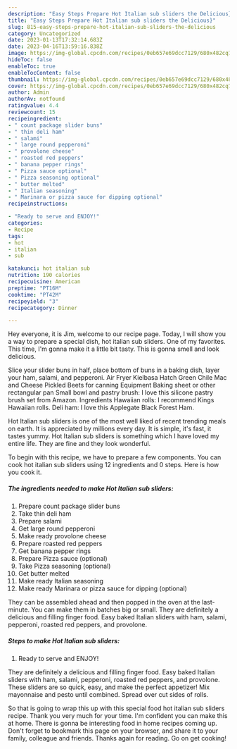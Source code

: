 ```yaml
---
description: "Easy Steps Prepare Hot Italian sub sliders the Delicious}"
title: "Easy Steps Prepare Hot Italian sub sliders the Delicious}"
slug: 815-easy-steps-prepare-hot-italian-sub-sliders-the-delicious
category: Uncategorized
date: 2023-01-13T17:32:14.683Z
date: 2023-04-16T13:59:16.838Z
image: https://img-global.cpcdn.com/recipes/0eb657e69dcc7129/680x482cq70/hot-italian-sub-sliders-recipe-main-photo.jpg
hideToc: false
enableToc: true
enableTocContent: false
thumbnail: https://img-global.cpcdn.com/recipes/0eb657e69dcc7129/680x482cq70/hot-italian-sub-sliders-recipe-main-photo.jpg
cover: https://img-global.cpcdn.com/recipes/0eb657e69dcc7129/680x482cq70/hot-italian-sub-sliders-recipe-main-photo.jpg
author: Admin
authorAv: notfound
ratingvalue: 4.4
reviewcount: 15
recipeingredient:
- " count package slider buns"
- " thin deli ham"
- " salami"
- " large round pepperoni"
- " provolone cheese"
- " roasted red peppers"
- " banana pepper rings"
- " Pizza sauce optional"
- " Pizza seasoning optional"
- " butter melted"
- " Italian seasoning"
- " Marinara or pizza sauce for dipping optional"
recipeinstructions:

- "Ready to serve and ENJOY!"
categories:
- Recipe
tags:
- hot
- italian
- sub

katakunci: hot italian sub 
nutrition: 190 calories
recipecuisine: American
preptime: "PT16M"
cooktime: "PT42M"
recipeyield: "3"
recipecategory: Dinner

---
```



Hey everyone, it is Jim, welcome to our recipe page. Today, I will show you a way to prepare a special dish, hot italian sub sliders. One of my favorites. This time, I'm gonna make it a little bit tasty. This is gonna smell and look delicious.

Slice your slider buns in half, place bottom of buns in a baking dish, layer your ham, salami, and pepperoni. Air Fryer Kielbasa Hatch Green Chile Mac and Cheese Pickled Beets for canning Equipment Baking sheet or other rectangular pan Small bowl and pastry brush: I love this silicone pastry brush set from Amazon. Ingredients Hawaiian rolls: I recommend Kings Hawaiian rolls. Deli ham: I love this Applegate Black Forest Ham.

Hot Italian sub sliders is one of the most well liked of recent trending meals on earth. It is appreciated by millions every day. It is simple, it's fast, it tastes yummy. Hot Italian sub sliders is something which I have loved my entire life. They are fine and they look wonderful.


To begin with this recipe, we have to prepare a few components. You can cook hot italian sub sliders using 12 ingredients and 0 steps. Here is how you cook it.

<!--inarticleads1-->

##### The ingredients needed to make Hot Italian sub sliders:

1. Prepare  count package slider buns
1. Take  thin deli ham
1. Prepare  salami
1. Get  large round pepperoni
1. Make ready  provolone cheese
1. Prepare  roasted red peppers
1. Get  banana pepper rings
1. Prepare  Pizza sauce (optional)
1. Take  Pizza seasoning (optional)
1. Get  butter melted
1. Make ready  Italian seasoning
1. Make ready  Marinara or pizza sauce for dipping (optional)


They can be assembled ahead and then popped in the oven at the last-minute. You can make them in batches big or small. They are definitely a delicious and filling finger food. Easy baked Italian sliders with ham, salami, pepperoni, roasted red peppers, and provolone. 

<!--inarticleads2-->

##### Steps to make Hot Italian sub sliders:


1. Ready to serve and ENJOY!

They are definitely a delicious and filling finger food. Easy baked Italian sliders with ham, salami, pepperoni, roasted red peppers, and provolone. These sliders are so quick, easy, and make the perfect appetizer! Mix mayonnaise and pesto until combined. Spread over cut sides of rolls. 

So that is going to wrap this up with this special food hot italian sub sliders recipe. Thank you very much for your time. I'm confident you can make this at home. There is gonna be interesting food in home recipes coming up. Don't forget to bookmark this page on your browser, and share it to your family, colleague and friends. Thanks again for reading. Go on get cooking!
